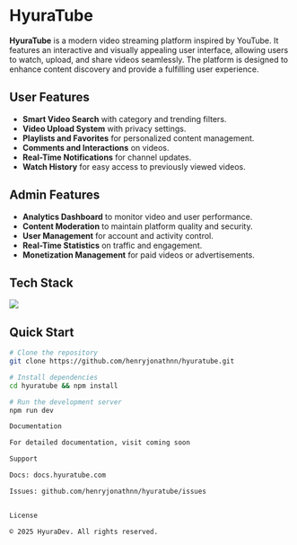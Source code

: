 
# HyuraTube  

**HyuraTube** is a modern video streaming platform inspired by YouTube. It features an interactive and visually appealing user interface, allowing users to watch, upload, and share videos seamlessly. The platform is designed to enhance content discovery and provide a fulfilling user experience.  

<!--![HyuraTube Dashboard](https://via.placeholder.com/800x400)-->  

## User Features  
- **Smart Video Search** with category and trending filters.  
- **Video Upload System** with privacy settings.  
- **Playlists and Favorites** for personalized content management.  
- **Comments and Interactions** on videos.  
- **Real-Time Notifications** for channel updates.  
- **Watch History** for easy access to previously viewed videos.  

## Admin Features  
- **Analytics Dashboard** to monitor video and user performance.  
- **Content Moderation** to maintain platform quality and security.  
- **User Management** for account and activity control.  
- **Real-Time Statistics** on traffic and engagement.  
- **Monetization Management** for paid videos or advertisements.  

## Tech Stack  
<p>  
  <img src="https://skillicons.dev/icons?i=mongodb,express,react,nodejs,vite,tailwind&perline=7" />  
</p>  

## Quick Start  

```bash  
# Clone the repository  
git clone https://github.com/henryjonathnn/hyuratube.git  

# Install dependencies  
cd hyuratube && npm install  

# Run the development server  
npm run dev

Documentation

For detailed documentation, visit coming soon

Support

Docs: docs.hyuratube.com

Issues: github.com/henryjonathnn/hyuratube/issues


License

© 2025 HyuraDev. All rights reserved.

